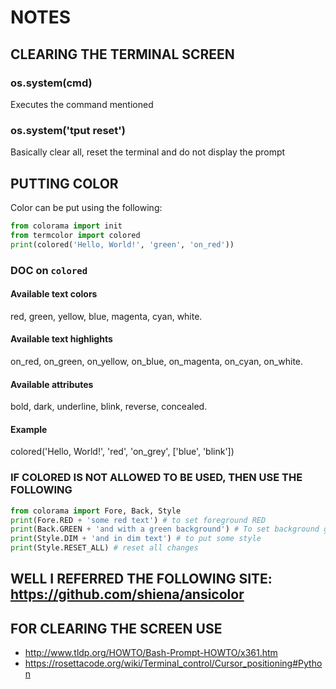 # NOTES

## CLEARING THE TERMINAL SCREEN

### os.system(cmd)

Executes the command mentioned

### os.system('tput reset')

Basically clear all, reset the terminal and do not display the prompt  

## PUTTING COLOR

Color can be put using the following:

```py
from colorama import init
from termcolor import colored
print(colored('Hello, World!', 'green', 'on_red'))
```

### DOC on `colored`

#### Available text colors

red, green, yellow, blue, magenta, cyan, white.

#### Available text highlights

on_red, on_green, on_yellow, on_blue, on_magenta, on_cyan, on_white.

#### Available attributes

bold, dark, underline, blink, reverse, concealed.

#### Example

colored('Hello, World!', 'red', 'on_grey', ['blue', 'blink'])

### IF COLORED IS NOT ALLOWED TO BE USED, THEN USE THE FOLLOWING

```py
from colorama import Fore, Back, Style
print(Fore.RED + 'some red text') # to set foreground RED
print(Back.GREEN + 'and with a green background') # To set background green
print(Style.DIM + 'and in dim text') # to put some style
print(Style.RESET_ALL) # reset all changes
```

## WELL I REFERRED THE FOLLOWING SITE: <https://github.com/shiena/ansicolor>

## FOR CLEARING THE SCREEN USE

- <http://www.tldp.org/HOWTO/Bash-Prompt-HOWTO/x361.htm>
- <https://rosettacode.org/wiki/Terminal_control/Cursor_positioning#Python>
